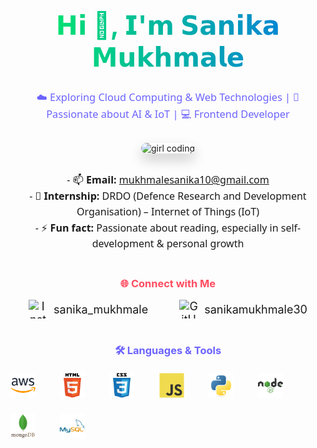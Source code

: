 <h1 align="center" style="font-size: 3em; 
    background: linear-gradient(90deg, #00f260, #0575e6); 
    -webkit-background-clip: text; color: transparent; font-weight: bold;">
  𝗛𝗶 👋, 𝗜'𝗺 𝗦𝗮𝗻𝗶𝗸𝗮 𝗠𝘂𝗸𝗵𝗺𝗮𝗹𝗲
</h1>

<h3 align="center" style="font-family: 'Segoe UI', Tahoma, Geneva, Verdana, sans-serif; color:#6c63ff; font-weight: normal;">
  ☁️ Exploring Cloud Computing & Web Technologies | 🤖 Passionate about AI & IoT | 💻 Frontend Developer
</h3>

<div align="center" style="margin: 30px 0;">
  <img alt="girl coding" width="300" src="https://i.pinimg.com/originals/e7/26/c7/e726c74ac081eed50feee1433d12c998.gif" style="border-radius: 10px; box-shadow: 0 10px 20px rgba(0,0,0,0.2);">
</div>

<p align="center" style="font-family: 'Segoe UI', Tahoma, Geneva, Verdana, sans-serif; font-size: 16px; max-width: 600px; margin: 20px auto; line-height: 1.6;">
  - 📫 <strong>Email:</strong> <a href="mailto:mukhmalesanika10@gmail.com">mukhmalesanika10@gmail.com</a><br>
  - 📄 <strong>Internship:</strong> DRDO (Defence Research and Development Organisation) – Internet of Things (IoT)<br>
  - ⚡ <strong>Fun fact:</strong> Passionate about reading, especially in self-development & personal growth
</p>

<h3 align="center" style="color:#ff4c60; margin-top: 40px;">🌐 Connect with Me</h3>
<div align="center" style="display: flex; justify-content: center; gap: 50px; flex-wrap: wrap; margin-bottom: 40px; align-items: center;">

  <!-- Instagram -->
  <a href="https://www.instagram.com/sanika_mukhmale" target="_blank" style="display: flex; align-items: center; gap: 10px; text-decoration: none; color: inherit; font-size: 18px; transition: all 0.3s;">
    <img src="https://raw.githubusercontent.com/rahuldkjain/github-profile-readme-generator/master/src/images/icons/Social/instagram.svg" alt="Instagram" width="30" height="30">
    <span>sanika_mukhmale</span>
  </a>

  <!-- GitHub -->
  <a href="https://github.com/sanika-mukhmale" target="_blank" style="display: flex; align-items: center; gap: 10px; text-decoration: none; color: inherit; font-size: 18px; transition: all 0.3s;">
    <img src="https://cdn.jsdelivr.net/gh/devicons/devicon/icons/github/github-original.svg" alt="GitHub" width="30" height="30">
    <span>sanikamukhmale30</span>
  </a>

</div>

<h3 align="center" style="color:#6c63ff; margin-bottom: 20px;">🛠️ Languages & Tools</h3>
<div align="center" style="display: grid; grid-template-columns: repeat(auto-fit, minmax(50px, 1fr)); justify-content: center; gap: 25px; max-width: 450px; margin: auto 0 40px 0;">
  <img src="https://raw.githubusercontent.com/devicons/devicon/master/icons/amazonwebservices/amazonwebservices-original-wordmark.svg" alt="AWS" width="40" height="40" />
  <img src="https://raw.githubusercontent.com/devicons/devicon/master/icons/html5/html5-original-wordmark.svg" alt="HTML5" width="40" height="40" />
  <img src="https://raw.githubusercontent.com/devicons/devicon/master/icons/css3/css3-original-wordmark.svg" alt="CSS3" width="40" height="40" />
  <img src="https://raw.githubusercontent.com/devicons/devicon/master/icons/javascript/javascript-original.svg" alt="JavaScript" width="40" height="40" />
  <img src="https://raw.githubusercontent.com/devicons/devicon/master/icons/python/python-original.svg" alt="Python" width="40" height="40" />
  <img src="https://raw.githubusercontent.com/devicons/devicon/master/icons/nodejs/nodejs-original-wordmark.svg" alt="Node.js" width="40" height="40" />
  <img src="https://raw.githubusercontent.com/devicons/devicon/master/icons/mongodb/mongodb-original-wordmark.svg" alt="MongoDB" width="40" height="40" />
  <img src="https://raw.githubusercontent.com/devicons/devicon/master/icons/mysql/mysql-original-wordmark.svg" alt="MySQL" width="40" height="40" />
</div>
